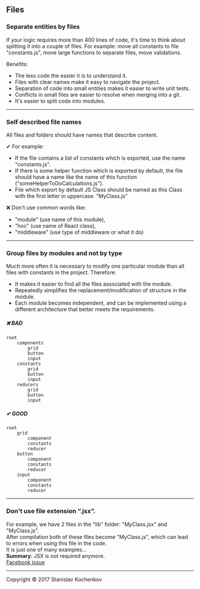 ## Files

### Separate entities by files
If your logic requires more than 400 lines of code, it's time to think about splitting it into a couple of files.
For example: move all constants to file "constants.js", move large functions to separate files, move validations.

Benefits:

* The less code the easier it is to understand it.
* Files with clear names make it easy to navigate the project.
* Separation of code into small entities makes it easier to write unit tests.
* Conflicts in small files are easier to resolve when merging into a git.
* It's easier to split code into modules.

---

### Self described file names
All files and folders should have names that describe content. 

✔ For example:

* If the file contains a list of constants which is exported, use the name "constants.js".
* If there is some helper function which is exported by default, the file should have a name like the name of this function ("someHelperToDoCalculations.js").
* File which export by default JS Class should be named as this Class with the first letter in uppercase. “MyClass.js”

❌ Don't use common words like:

* "module" (use name of this module), 
* "hoc" (use name of React class), 
* "middleware" (use type of middleware or what it do)

---

### Group files by modules and not by type
Much more often it is necessary to modify one particular module than all files with constants in the project. Therefore:

* It makes it easier to find all the files associated with the module. 
* Repeatedly simplifies the replacement/modification of structure in the module.
* Each module becomes independent, and can be implemented using a different architecture that better meets the requirements.

##### ❌ BAD
```
root
    components
        grid
        button
        input
    constants
        grid
        button
        input
    reducers
        grid
        button
        input
```

##### ✔ GOOD 
```
root
    grid
        component
        constants
        reducer
    button
        component
        constants
        reducer
    input
        component
        constants
        reducer
```

---

### Don't use file extension “.jsx”.
For example, we have 2 files in the "lib" folder: "MyClass.jsx" and "MyClass.js".  
After compilation both of these files become "MyClass.js", which can lead to errors when using this file in the code.  
It is just one of many examples...  
**Summary**: JSX is not required anymore.  
[Facebook issue](https://github.com/facebook/create-react-app/issues/87)

---
Copyright © 2017 Stanislav Kochenkov 
